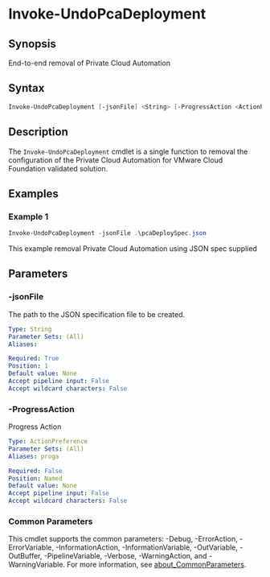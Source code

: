 # Invoke-UndoPcaDeployment

## Synopsis

End-to-end removal of Private Cloud Automation

## Syntax

```powershell
Invoke-UndoPcaDeployment [-jsonFile] <String> [-ProgressAction <ActionPreference>] [<CommonParameters>]
```

## Description

The `Invoke-UndoPcaDeployment` cmdlet is a single function to removal the configuration of the Private Cloud Automation
for VMware Cloud Foundation validated solution.

## Examples

### Example 1

```powershell
Invoke-UndoPcaDeployment -jsonFile .\pcaDeploySpec.json
```

This example removal Private Cloud Automation using JSON spec supplied

## Parameters

### -jsonFile

The path to the JSON specification file to be created.

```yaml
Type: String
Parameter Sets: (All)
Aliases:

Required: True
Position: 1
Default value: None
Accept pipeline input: False
Accept wildcard characters: False
```

### -ProgressAction

Progress Action

```yaml
Type: ActionPreference
Parameter Sets: (All)
Aliases: proga

Required: False
Position: Named
Default value: None
Accept pipeline input: False
Accept wildcard characters: False
```

### Common Parameters

This cmdlet supports the common parameters: -Debug, -ErrorAction, -ErrorVariable, -InformationAction, -InformationVariable, -OutVariable, -OutBuffer, -PipelineVariable, -Verbose, -WarningAction, and -WarningVariable. For more information, see [about_CommonParameters](http://go.microsoft.com/fwlink/?LinkID=113216).

